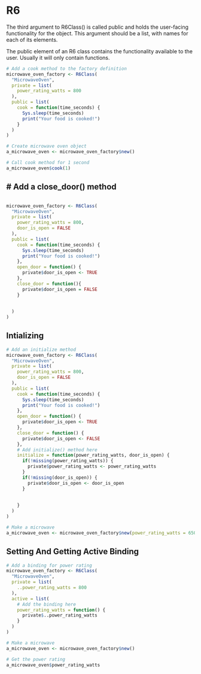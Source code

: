 # R6 
The third argument to R6Class() is called public and holds the user-facing functionality for the object. This argument should be a list, with names for each of its elements.

The public element of an R6 class contains the functionality available to the user. Usually it will only contain functions.


```r
# Add a cook method to the factory definition
microwave_oven_factory <- R6Class(
  "MicrowaveOven",
  private = list(
    power_rating_watts = 800
  ),
  public = list(
    cook = function(time_seconds) {
      Sys.sleep(time_seconds)
      print("Your food is cooked!")
    }
  )
)

# Create microwave oven object
a_microwave_oven <- microwave_oven_factory$new()

# Call cook method for 1 second
a_microwave_oven$cook(1)
```

## # Add a close_door() method

```r

microwave_oven_factory <- R6Class(
  "MicrowaveOven",
  private = list(
    power_rating_watts = 800,
    door_is_open = FALSE
  ),
  public = list(
    cook = function(time_seconds) {
      Sys.sleep(time_seconds)
      print("Your food is cooked!")
    },
    open_door = function() {
      private$door_is_open <- TRUE
    },
    close_door = function(){
      private$door_is_open = FALSE
    }
    
    
  )
)
```

## Intializing 

```r
# Add an initialize method
microwave_oven_factory <- R6Class(
  "MicrowaveOven",
  private = list(
    power_rating_watts = 800,
    door_is_open = FALSE
  ),
  public = list(
    cook = function(time_seconds) {
      Sys.sleep(time_seconds)
      print("Your food is cooked!")
    },
    open_door = function() {
      private$door_is_open <- TRUE
    },
    close_door = function() {
      private$door_is_open <- FALSE
    },
    # Add initialize() method here
    initialize = function(power_rating_watts, door_is_open) {
      if(!missing(power_rating_watts)) {
        private$power_rating_watts <- power_rating_watts
      }
      if(!missing(door_is_open)) {
        private$door_is_open <- door_is_open
      }
      
      
    }
  )
)

# Make a microwave
a_microwave_oven <- microwave_oven_factory$new(power_rating_watts = 650,door_is_open =TRUE)

```

## Setting And Getting Active Binding 

```r
# Add a binding for power rating
microwave_oven_factory <- R6Class(
  "MicrowaveOven",
  private = list(
    ..power_rating_watts = 800
  ),
  active = list(
    # Add the binding here
    power_rating_watts = function() {
      private$..power_rating_watts
    }
  )
)

# Make a microwave 
a_microwave_oven <- microwave_oven_factory$new()

# Get the power rating
a_microwave_oven$power_rating_watts
```